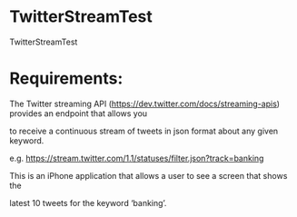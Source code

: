 # TwitterStreamTest
TwitterStreamTest

# Requirements:
The Twitter streaming API (https://dev.twitter.com/docs/streaming-apis) provides an endpoint that allows you

to receive a continuous stream of tweets in json format about any given keyword.

e.g. https://stream.twitter.com/1.1/statuses/filter.json?track=banking

This is an iPhone application that allows a user to see a screen that shows the 

latest 10 tweets for the keyword ‘banking’.
